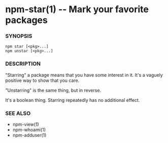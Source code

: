 npm-star(1) -- Mark your favorite packages
==========================================

###  SYNOPSIS

    npm star [<pkg>...]
    npm unstar [<pkg>...]

###  DESCRIPTION

"Starring" a package means that you have some interest in it.  It's
a vaguely positive way to show that you care.

"Unstarring" is the same thing, but in reverse.

It's a boolean thing.  Starring repeatedly has no additional effect.

###  SEE ALSO

* npm-view(1)
* npm-whoami(1)
* npm-adduser(1)
